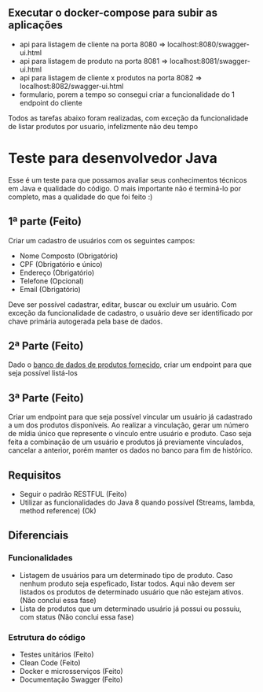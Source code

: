 ## Executar o docker-compose para subir as aplicações

- api para listagem de cliente na porta 8080 => localhost:8080/swagger-ui.html
- api para listagem de produto na porta 8081 => localhost:8081/swagger-ui.html
- api para listagem de cliente x produtos na porta 8082 => localhost:8082/swagger-ui.html
- formulario, porem a tempo so consegui criar a funcionalidade do 1 endpoint do cliente

Todos as tarefas abaixo foram realizadas, com exceção da funcionalidade de listar produtos por usuario, infelizmente não deu tempo


# Teste para desenvolvedor Java

Esse é um teste para que possamos avaliar seus conhecimentos técnicos em Java e qualidade do código. O mais importante não é terminá-lo por completo, mas a qualidade do que foi feito :) 


## 1ª parte (Feito)
Criar um cadastro de usuários com os seguintes campos:
- Nome Composto (Obrigatório)
- CPF (Obrigatório e único)
- Endereço (Obrigatório)
- Telefone (Opcional)
- Email (Obrigatório)

Deve ser possível cadastrar, editar, buscar ou excluir um usuário. Com exceção da funcionalidade de cadastro, o usuário deve ser identificado por chave primária autogerada pela base de dados.

## 2ª Parte (Feito)
Dado o [banco de dados de produtos fornecido](Produtos/Dockerfile), criar um endpoint para que seja possível listá-los

## 3ª Parte (Feito)
Criar um endpoint para que seja possível vincular um usuário já cadastrado a um dos produtos disponíveis. Ao realizar a vinculação, gerar um número de mídia único que represente o vínculo entre usuário e produto. Caso seja feita a combinação de um usuário e produtos já previamente vinculados, cancelar a anterior, porém manter os dados no banco para fim de histórico.

## Requisitos
- Seguir o padrão RESTFUL (Feito)
- Utilizar as funcionalidades do Java 8 quando possível (Streams, lambda, method reference) (Ok)

## Diferenciais

### Funcionalidades
- Listagem de usuários para um determinado tipo de produto. Caso nenhum produto seja espeficado, listar todos. Aqui não devem ser listados os produtos de determinado usuário que não estejam ativos. (Não conclui essa fase)
- Lista de produtos que um determinado usuário já possui ou possuiu, com status (Não conclui essa fase)

### Estrutura do código
- Testes unitários (Feito)
- Clean Code (Feito)
- Docker e microsserviços (Feito) 
- Documentação Swagger (Feito)
